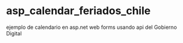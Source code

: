 # asp_calendar_feriados_chile
ejemplo de calendario en asp.net web forms 
usando api del Gobierno Digital
